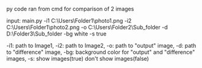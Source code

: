 py code ran from cmd for comparison of 2 images

input: main.py -i1 C:\Users\Folder1\photo1.png -i2 C:\Users\Folder1\photo2.png -o C:\Users\Folder2\Sub_folder -d D:\Folder3\Sub_folder -bg white -s true

-i1: path to Image1, -i2: path to Image2, -o: path to "output" image, -d: path to "difference" image, -bg: background color for "output" and "difference" images, -s: show images(true) don't show images(false)
